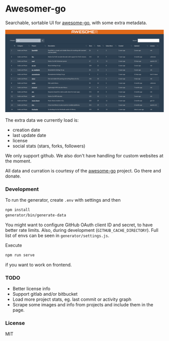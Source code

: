 # Awesomer-go

Searchable, sortable UI for [awesome-go](https://github.com/avelino/awesome-go), with some extra metadata.

![](misc/screenshot.png)

The extra data we currently load is:
- creation date
- last update date
- license
- social stats (stars, forks, followers)

We only support github. We also don't have handling for custom websites at the moment.

All data and curration is courtesy of the [awesome-go](https://github.com/avelino/awesome-go) project. Go there and donate.

### Development

To run the generator, create `.env` with settings and then

```bash
npm install
generator/bin/generate-data
```

You might want to configure GitHub OAuth client ID and secret, to have better rate limits. Also, during development (`GITHUB_CACHE_DIRECTORY`). Full list of envs can be seen in `generator/settings.js`.

Execute
```bash
npm run serve
```
if you want to work on frontend.

### TODO

- Better license info
- Support gitlab and/or bitbucket
- Load more project stats, eg. last commit or activity graph
- Scrape some images and info from projects and include them in the page.

### License

MIT
